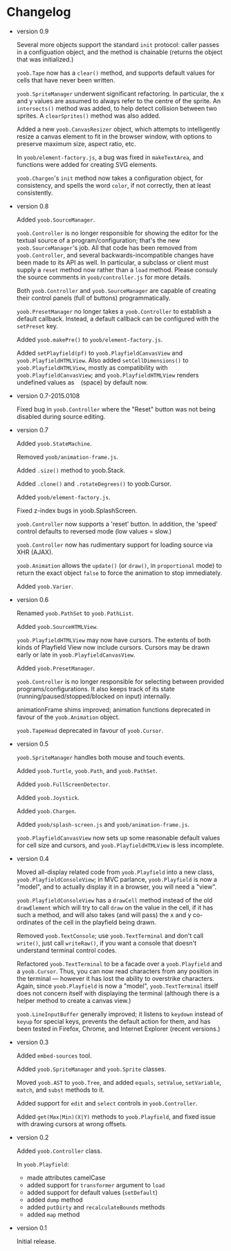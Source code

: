 Changelog
=========

*   version 0.9
    
    Several more objects support the standard `init` protocol: caller passes
    in a configuation object, and the method is chainable (returns the object
    that was initialized.)
    
    `yoob.Tape` now has a `clear()` method, and supports default values for
    cells that have never been written.
    
    `yoob.SpriteManager` underwent significant refactoring.  In particular,
    the x and y values are assumed to always refer to the centre of the
    sprite.  An `intersects()` method was added, to help detect collision
    between two sprites.  A `clearSprites()` method was also added.
    
    Added a new `yoob.CanvasResizer` object, which attempts to intelligently
    resize a canvas element to fit in the browser window, with options to
    preserve maximum size, aspect ratio, etc.
    
    In `yoob/element-factory.js`, a bug was fixed in `makeTextArea`, and
    functions were added for creating SVG elements.
    
    `yoob.Chargen`'s `init` method now takes a configuration object, for
    consistency, and spells the word `color`, if not correctly, then at least
    consistently.

*   version 0.8
    
    Added `yoob.SourceManager`.
    
    `yoob.Controller` is no longer responsible for showing the editor for
    the textual source of a program/configuration; that's the new
    `yoob.SourceManager`'s job.  All that code has been removed from
    `yoob.Controller`, and several backwards-incompatible changes have
    been made to its API as well.  In particular, a subclass or client
    must supply a `reset` method now rather than a `load` method.  Please
    consuly the source comments in `yoob/controller.js` for more details.
    
    Both `yoob.Controller` and `yoob.SourceManager` are capable of
    creating their control panels (full of buttons) programmatically.
    
    `yoob.PresetManager` no longer takes a `yoob.Controller` to establish
    a default callback.  Instead, a default callback can be configured
    with the `setPreset` key.
    
    Added `yoob.makePre()` to `yoob/element-factory.js`.

    Added `setPlayfield(pf)` to `yoob.PlayfieldCanvasView` and
    `yoob.PlayfieldHTMLView`.  Also added `setCellDimensions()` to
    `yoob.PlayfieldHTMLView`, mostly as compatibility with
    `yoob.PlayfieldCanvasView`; and `yoob.PlayfieldHTMLView` renders
    undefined values as ` ` (space) by default now.

*   version 0.7-2015.0108
    
    Fixed bug in `yoob.Controller` where the "Reset" button was not being
    disabled during source editing.

*   version 0.7
    
    Added `yoob.StateMachine`.
    
    Removed `yoob/animation-frame.js`.
    
    Added `.size()` method to yoob.Stack.
    
    Added `.clone()` and `.rotateDegrees()` to yoob.Cursor.
    
    Added `yoob/element-factory.js`.
    
    Fixed z-index bugs in yoob.SplashScreen.

    `yoob.Controller` now supports a 'reset' button.  In addition, the
    'speed' control defaults to reversed mode (low values = slow.)
    
    `yoob.Controller` now has rudimentary support for loading source via XHR
    (AJAX).
    
    `yoob.Animation` allows the `update()` (or `draw()`, in `proportional`
    mode) to return the exact object `false` to force the animation to stop
    immediately.
    
    Added `yoob.Varier`.

*   version 0.6
    
    Renamed `yoob.PathSet` to `yoob.PathList`.
    
    Added `yoob.SourceHTMLView`.
    
    `yoob.PlayfieldHTMLView` may now have cursors.
    The extents of both kinds of Playfield View now include cursors.
    Cursors may be drawn early or late in `yoob.PlayfieldCanvasView`.

    Added `yoob.PresetManager`.
    
    `yoob.Controller` is no longer responsible for selecting between
    provided programs/configurations.  It also keeps track of its state
    (running/paused/stopped/blocked on input) internally.
        
    animationFrame shims improved; animation functions deprecated in
    favour of the `yoob.Animation` object.
    
    `yoob.TapeHead` deprecated in favour of `yoob.Cursor`.

*   version 0.5
    
    `yoob.SpriteManager` handles both mouse and touch events.
    
    Added `yoob.Turtle`, `yoob.Path`, and `yoob.PathSet`.
    
    Added `yoob.FullScreenDetector`.

    Added `yoob.Joystick`.
    
    Added `yoob.Chargen`.
    
    Added `yoob/splash-screen.js` and `yoob/animation-frame.js`.
    
    `yoob.PlayfieldCanvasView` now sets up some reasonable default values
    for cell size and cursors, and `yoob.PlayfieldHTMLView` is less incomplete.

*   version 0.4
    
    Moved all-display related code from `yoob.Playfield` into a new class,
    `yoob.PlayfieldConsoleView`; in MVC parlance, `yoob.Playfield` is now
    a "model", and to actually display it in a browser, you will need a
    "view".
    
    `yoob.PlayfieldConsoleView` has a `drawCell` method instead of the
    old `drawElement` which will try to call `draw` on the value in the
    cell, if it has such a method, and will also takes (and will pass) the
    x and y co-ordinates of the cell in the playfield being drawn.
    
    Removed `yoob.TextConsole`; use `yoob.TextTerminal` and don't call
    `write()`, just call `writeRaw()`, if you want a console that doesn't
    understand terminal control codes.
    
    Refactored `yoob.TextTerminal` to be a facade over a `yoob.Playfield`
    and a `yoob.Cursor`.  Thus, you can now read characters from any
    position in the terminal — however it has lost the ability to overstrike
    characters.  Again, since `yoob.Playfield` is now a "model",
    `yoob.TextTerminal` itself does not concern itself with displaying the
    terminal (although there is a helper method to create a canvas view.)
    
    `yoob.LineInputBuffer` generally improved; it listens to `keydown`
    instead of `keyup` for special keys, prevents the default action for
    them, and has been tested in Firefox, Chrome, and Internet Explorer
    (recent versions.)

*   version 0.3
    
    Added `embed-sources` tool.
    
    Added `yoob.SpriteManager` and `yoob.Sprite` classes.
    
    Moved `yoob.AST` to `yoob.Tree`, and added `equals`, `setValue`,
    `setVariable`, `match`, and `subst` methods to it.
    
    Added support for `edit` and `select` controls in `yoob.Controller`.
    
    Added `get(Max|Min)(X|Y)` methods to `yoob.Playfield`, and fixed
    issue with drawing cursors at wrong offsets.

*   version 0.2
    
    Added `yoob.Controller` class.
    
    In `yoob.Playfield`:
    
    *   made attributes camelCase
    *   added support for `transformer` argument to `load`
    *   added support for default values (`setDefault`)
    *   added `dump` method
    *   added `putDirty` and `recalculateBounds` methods
    *   added `map` method

*   version 0.1
    
    Initial release.
